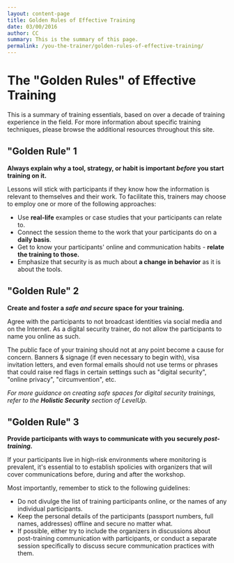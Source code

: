 ```yaml
---
layout: content-page
title: Golden Rules of Effective Training
date: 03/00/2016
author: CC
summary: This is the summary of this page.
permalink: /you-the-trainer/golden-rules-of-effective-training/
---
```


# The "Golden Rules" of Effective Training #

This is a summary of training essentials, based on over a decade of training experience in the field. For more information about specific training techniques, please browse the additional resources throughout this site.

## "Golden Rule" 1 ##
**Always explain why a tool, strategy, or habit is important *before* you start training on it.**

Lessons will stick with participants if they know how the information is relevant to themselves and their work. To facilitate this, trainers may choose to employ one or more of the following approaches:

- Use **real-life** examples or case studies that your participants can relate to.
- Connect the session theme to the work that your participants do on a **daily basis**.
- Get to know your participants' online and communication habits - **relate the training to those.**
- Emphasize that security is as much about **a change in behavior** as it is about the tools.

## "Golden Rule" 2 ##
**Create and foster a *safe and secure* space for your training.**

Agree with the participants to not broadcast identities via social media and on the Internet. As a digital security trainer, do not allow the participants to name you online as such.

The public face of your training should not at any point become a cause for concern. Banners & signage (if even necessary to begin with), visa invitation letters, and even formal emails should not use terms or phrases that could raise red flags in certain settings such as "digital security", "online privacy", "circumvention", etc.

*For more guidance on creating safe spaces for digital security trainings, refer to the **Holistic Security** section of LevelUp.*

## "Golden Rule" 3 ##
**Provide participants with ways to communicate with you securely *post-training.***

If your participants live in high-risk environments where monitoring is prevalent, it's essential to to establish spolicies with organizers that will cover communications before, during and after the workshop.

Most importantly, remember to stick to the following guidelines:



- Do not divulge the list of training participants online, or the names of any individual participants.
- Keep the personal details of the participants (passport numbers, full names, addresses) offline and secure no matter what.
- If possible, either try to include the organizers in discussions about post-training communication with participants, or conduct a separate session specifically to discuss secure communication practices with them.
